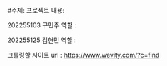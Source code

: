 #주제: 
프로젝트 내용:



202255103 구민주 역할 : 

202255125 김현민 역할 : 

크롤링할 사이트 url : https://www.wevity.com/?c=find
